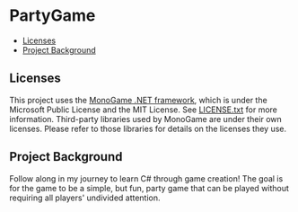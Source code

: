 # PartyGame <!-- omit from toc -->
- [Licenses](#licenses)
- [Project Background](#project-background)

## Licenses
This project uses the [MonoGame .NET framework](https://github.com/MonoGame/MonoGame), which is under the Microsoft Public License and the MIT License. See [LICENSE.txt](https://github.com/MonoGame/MonoGame/blob/develop/LICENSE.txt) for more information. Third-party libraries used by MonoGame are under their own licenses. Please refer to those libraries for details on the licenses they use.

## Project Background
Follow along in my journey to learn C# through game creation! The goal is for the game to be a simple, but fun, party game that can be played without requiring all players' undivided attention. 